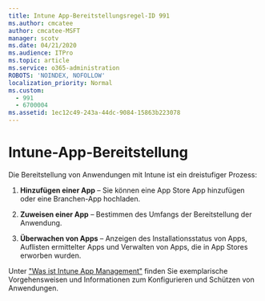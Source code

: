 ```yaml
---
title: Intune App-Bereitstellungsregel-ID 991
ms.author: cmcatee
author: cmcatee-MSFT
manager: scotv
ms.date: 04/21/2020
ms.audience: ITPro
ms.topic: article
ms.service: o365-administration
ROBOTS: 'NOINDEX, NOFOLLOW'
localization_priority: Normal
ms.custom:
  - 991
  - 6700004
ms.assetid: 1ec12c49-243a-44dc-9084-15863b223078
---
```


# <a name="intune-app-deployment"></a>Intune-App-Bereitstellung

Die Bereitstellung von Anwendungen mit Intune ist ein dreistufiger Prozess:
  
1. **Hinzufügen einer App** – Sie können eine App Store App hinzufügen oder eine Branchen-App hochladen.

2. **Zuweisen einer App** – Bestimmen des Umfangs der Bereitstellung der Anwendung.

3. **Überwachen von Apps** – Anzeigen des Installationsstatus von Apps, Auflisten ermittelter Apps und Verwalten von Apps, die in App Stores erworben wurden.

Unter ["Was ist Intune App Management"](https://docs.microsoft.com/intune/app-management) finden Sie exemplarische Vorgehensweisen und Informationen zum Konfigurieren und Schützen von Anwendungen.
  